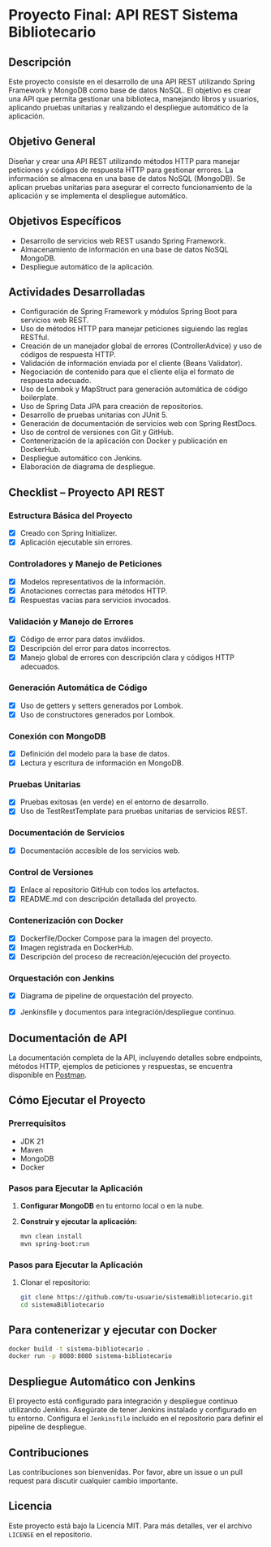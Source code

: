 # Proyecto Final: API REST Sistema Bibliotecario

## Descripción
Este proyecto consiste en el desarrollo de una API REST utilizando Spring Framework y MongoDB como base de datos NoSQL. El objetivo es crear una API que permita gestionar una biblioteca, manejando libros y usuarios, aplicando pruebas unitarias y realizando el despliegue automático de la aplicación.

## Objetivo General
Diseñar y crear una API REST utilizando métodos HTTP para manejar peticiones y códigos de respuesta HTTP para gestionar errores. La información se almacena en una base de datos NoSQL (MongoDB). Se aplican pruebas unitarias para asegurar el correcto funcionamiento de la aplicación y se implementa el despliegue automático.

## Objetivos Específicos
- Desarrollo de servicios web REST usando Spring Framework.
- Almacenamiento de información en una base de datos NoSQL MongoDB.
- Despliegue automático de la aplicación.

## Actividades Desarrolladas
- Configuración de Spring Framework y módulos Spring Boot para servicios web REST.
- Uso de métodos HTTP para manejar peticiones siguiendo las reglas RESTful.
- Creación de un manejador global de errores (ControllerAdvice) y uso de códigos de respuesta HTTP.
- Validación de información enviada por el cliente (Beans Validator).
- Negociación de contenido para que el cliente elija el formato de respuesta adecuado.
- Uso de Lombok y MapStruct para generación automática de código boilerplate.
- Uso de Spring Data JPA para creación de repositorios.
- Desarrollo de pruebas unitarias con JUnit 5.
- Generación de documentación de servicios web con Spring RestDocs.
- Uso de control de versiones con Git y GitHub.
- Contenerización de la aplicación con Docker y publicación en DockerHub.
- Despliegue automático con Jenkins.
- Elaboración de diagrama de despliegue.

## Checklist – Proyecto API REST

### Estructura Básica del Proyecto
- [x] Creado con Spring Initializer.
- [x] Aplicación ejecutable sin errores.

### Controladores y Manejo de Peticiones
- [x] Modelos representativos de la información.
- [x] Anotaciones correctas para métodos HTTP.
- [x] Respuestas vacías para servicios invocados.

### Validación y Manejo de Errores
- [x] Código de error para datos inválidos.
- [x] Descripción del error para datos incorrectos.
- [x] Manejo global de errores con descripción clara y códigos HTTP adecuados.

### Generación Automática de Código
- [x] Uso de getters y setters generados por Lombok.
- [x] Uso de constructores generados por Lombok.

### Conexión con MongoDB
- [x] Definición del modelo para la base de datos.
- [x] Lectura y escritura de información en MongoDB.

### Pruebas Unitarias
- [x] Pruebas exitosas (en verde) en el entorno de desarrollo.
- [x] Uso de TestRestTemplate para pruebas unitarias de servicios REST.

### Documentación de Servicios
- [x] Documentación accesible de los servicios web.

### Control de Versiones
- [x] Enlace al repositorio GitHub con todos los artefactos.
- [x] README.md con descripción detallada del proyecto.

### Contenerización con Docker
- [x] Dockerfile/Docker Compose para la imagen del proyecto.
- [x] Imagen registrada en DockerHub.
- [x] Descripción del proceso de recreación/ejecución del proyecto.

### Orquestación con Jenkins
- [x] Diagrama de pipeline de orquestación del proyecto.
- [x] Jenkinsfile y documentos para integración/despliegue continuo.


## Documentación de API
La documentación completa de la API, incluyendo detalles sobre endpoints, métodos HTTP, ejemplos de peticiones y respuestas, se encuentra disponible en [Postman](https://documenter.getpostman.com/view/35380043/2sA3XQiNfJ).

## Cómo Ejecutar el Proyecto


### Prerrequisitos
- JDK 21
- Maven
- MongoDB
- Docker

### Pasos para Ejecutar la Aplicación
1. **Configurar MongoDB** en tu entorno local o en la nube.

2. **Construir y ejecutar la aplicación:**
   ```bash
   mvn clean install
   mvn spring-boot:run


### Pasos para Ejecutar la Aplicación
1. Clonar el repositorio:
   ```bash
   git clone https://github.com/tu-usuario/sistemaBibliotecario.git
   cd sistemaBibliotecario

## Para contenerizar y ejecutar con Docker

```bash
docker build -t sistema-bibliotecario .
docker run -p 8080:8080 sistema-bibliotecario
```

## Despliegue Automático con Jenkins

El proyecto está configurado para integración y despliegue continuo utilizando Jenkins. Asegúrate de tener Jenkins instalado y configurado en tu entorno. Configura el `Jenkinsfile` incluido en el repositorio para definir el pipeline de despliegue.

## Contribuciones

Las contribuciones son bienvenidas. Por favor, abre un issue o un pull request para discutir cualquier cambio importante.

## Licencia

Este proyecto está bajo la Licencia MIT. Para más detalles, ver el archivo `LICENSE` en el repositorio.




